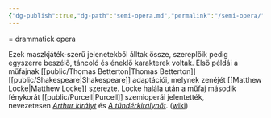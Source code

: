```yaml
---
{"dg-publish":true,"dg-path":"semi-opera.md","permalink":"/semi-opera/"}
---
```


= drammatick opera

Ezek maszkjáték-szerű jelenetekből álltak össze, szereplőik pedig egyszerre beszélő, táncoló és éneklő karakterek voltak. Első példái a műfajnak [[public/Thomas Betterton\|Thomas Betterton]] [[public/Shakespeare\|Shakespeare]] adaptációi, melynek zenéjét [[Matthew Locke\|Matthew Locke]] szerezte. Locke halála után a műfaj második fénykorát [[public/Purcell\|Purcell]] szemioperái jelentették, nevezetesen _[Arthur királyt](https://www.wikiwand.com/hu/Art%C3%BAr_kir%C3%A1ly_(opera) "Artúr király (opera)")_ és _[A tündérkirálynőt](https://www.wikiwand.com/hu/A_T%C3%BCnd%C3%A9rkir%C3%A1lyn%C5%91 "A Tündérkirálynő")_. ([wiki](https://www.wikiwand.com/hu/Szemiopera))